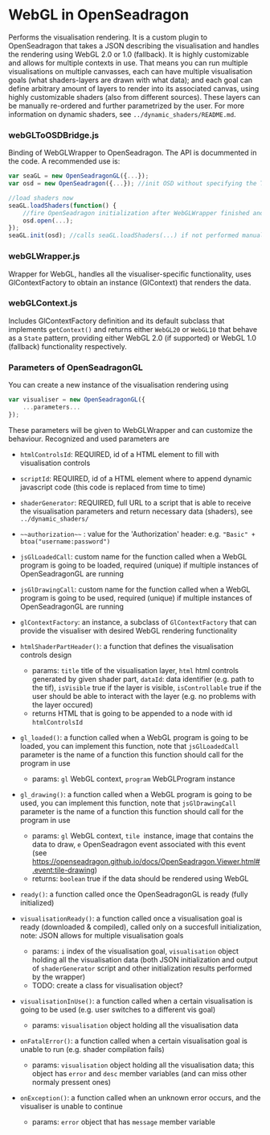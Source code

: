 # WebGL in OpenSeadragon
Performs the visualisation rendering. It is a custom plugin to OpenSeadragon that takes a JSON describing the visualisation and handles the rendering using WebGL 2.0 or 1.0 (fallback). It is highly customizable and allows for multiple contexts in use.
That means you can run multiple visualisations on multiple canvasses, each can have multiple visualisation goals (what shaders-layers are drawn with what data); and each goal can define arbitrary amount of layers to render
into its associated canvas, using highly customizable shaders (also from different sources). These layers can be manually re-ordered and further parametrized by the user. For more information on dynamic shaders, see `../dynamic_shaders/README.md`.

### webGLToOSDBridge.js
Binding of WebGLWrapper to OpenSeadragon. The API is docummented in the code. A recommended use is:
```js
var seaGL = new OpenSeadragonGL({...});
var osd = new OpenSeadragon({...}); //init OSD without specifying the TileSources to load - delay the initialization

//load shaders now
seaGL.loadShaders(function() {
    //fire OpenSeadragon initialization after WebGLWrapper finished and the rendering can begin
    osd.open(...);
});
seaGL.init(osd); //calls seaGL.loadShaders(...) if not performed manually
```

### webGLWrapper.js
Wrapper for WebGL, handles all the visualiser-specific functionality, uses GlContextFactory to obtain an instance (GlContext) that renders the data.

### webGLContext.js
Includes GlContextFactory definition and its default subclass that implements `getContext()` and returns either `WebGL20` or `WebGL10` that behave as a `State` pattern, providing either WebGL 2.0 (if supported) or WebGL 1.0 (fallback) functionality respectively.

### Parameters of OpenSeadragonGL
You can create a new instance of the visualisation rendering using
```js
var visualiser = new OpenSeadragonGL({
    ...parameters...
});
```
These parameters will be given to WebGLWrapper and can customize the behaviour. Recognized and used parameters are

- `htmlControlsId`: REQUIRED, id of a HTML element to fill with visualisation controls
- `scriptId`:  REQUIRED, id of a HTML element where to append dynamic javascript code (this code is replaced from time to time)
- `shaderGenerator`: REQUIRED, full URL to a script that is able to receive the visualisation parameters and return necessary data (shaders), see `../dynamic_shaders/`
- `~~authorization~~` : value for the 'Authorization' header: e.g. `"Basic" + btoa("username:password")`
- `jsGlLoadedCall`: custom name for the function called when a WebGL program is going to be loaded, required (unique) if multiple instances of OpenSeadragonGL are running
- `jsGlDrawingCall`: custom name for the function called when a WebGL program is going to be used, required (unique) if multiple instances of OpenSeadragonGL are running
- `glContextFactory`: an instance, a subclass of `GlContextFactory` that can provide the visualiser with desired WebGL rendering functionality 

- `htmlShaderPartHeader()`: a function that defines the visualisation controls design
    - params: `title` title of the visualisation layer, `html` html controls generated by given shader part, `dataId`: data identifier (e.g. path to the tif), `isVisible` true if the layer is visible,  `isControllable` true if the user should be able to interact with the layer (e.g. no problems with the layer occured)
    - returns HTML that is going to be appended to a node with id `htmlControlsId` 
- `gl_loaded()`: a function called when a WebGL program is going to be loaded, you can implement this function, note that `jsGlLoadedCall` parameter is the name of a function this function should call for the program in use
    - params: `gl` WebGL context, `program` WebGLProgram instance
- `gl_drawing()`: a function called when a WebGL program is going to be used, you can implement this function, note that `jsGlDrawingCall` parameter is the name of a function this function should call for the program in use
    - params: `gl` WebGL context, `tile` <img> instance, image that contains the data to draw, `e` OpenSeadragon event associated with this event (see https://openseadragon.github.io/docs/OpenSeadragon.Viewer.html#.event:tile-drawing)
    - returns: `boolean` true if the data should be rendered using WebGL
- `ready()`: a function called once the OpenSeadragonGL is ready (fully initialized)
- `visualisationReady()`: a function called once a visualisation goal is ready (downloaded & compiled), called only on a succesfull initialization, note: JSON allows for multiple visualisation goals
    - params: `i` index of the visualisation goal, `visualisation` object holding all the visualisation data (both JSON initialization and output of `shaderGenerator` script and other initialization results performed by the wrapper)
    - TODO: create a class for visualisation object?
- `visualisationInUse()`: a function called when a certain visualisation is going to be used (e.g. user switches to a different vis goal)
    - params: `visualisation` object holding all the visualisation data
- `onFatalError()`: a function called when a certain visualisation goal is unable to run (e.g. shader compilation fails)
    - params: `visualisation` object holding all the visualisation data; this object has `error` and `desc` member variables (and can miss other normaly pressent ones)
- `onException()`: a function called when an unknown error occurs, and the visualiser is unable to continue
    - params: `error` object that has `message`  member variable
